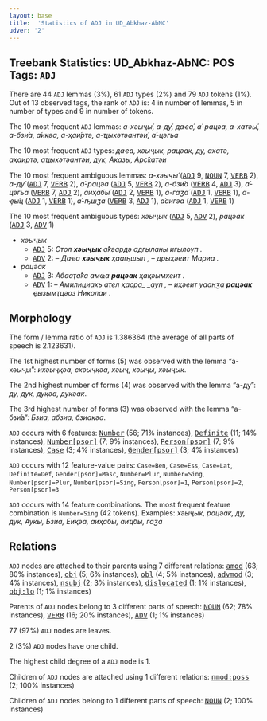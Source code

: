 ```yaml
---
layout: base
title:  'Statistics of ADJ in UD_Abkhaz-AbNC'
udver: '2'
---
```


## Treebank Statistics: UD_Abkhaz-AbNC: POS Tags: `ADJ`

There are 44 `ADJ` lemmas (3%), 61 `ADJ` types (2%) and 79 `ADJ` tokens (1%).
Out of 13 observed tags, the rank of `ADJ` is: 4 in number of lemmas, 5 in number of types and 9 in number of tokens.

The 10 most frequent `ADJ` lemmas: <em>а-хәыҷы́, а-ду́, даҽа́, а́-рацәа, а-хатәы́, а-бзи́а, а́иқәа, а-ҳаи́ртә, а-ҵыхәтәантәи́, а́-цәгьа</em>

The 10 most frequent `ADJ` types:  <em>даҽа, хәыҷык, рацәак, ду, ахатә, аҳаиртә, аҵыхәтәантәи, дук, Аказы, Арсҟатәи</em>

The 10 most frequent ambiguous lemmas: <em>а-хәыҷы́</em> (<tt><a href="ab_abnc-pos-ADJ.html">ADJ</a></tt> 9, <tt><a href="ab_abnc-pos-NOUN.html">NOUN</a></tt> 7, <tt><a href="ab_abnc-pos-VERB.html">VERB</a></tt> 2), <em>а-ду́</em> (<tt><a href="ab_abnc-pos-ADJ.html">ADJ</a></tt> 7, <tt><a href="ab_abnc-pos-VERB.html">VERB</a></tt> 2), <em>а́-рацәа</em> (<tt><a href="ab_abnc-pos-ADJ.html">ADJ</a></tt> 5, <tt><a href="ab_abnc-pos-VERB.html">VERB</a></tt> 2), <em>а-бзи́а</em> (<tt><a href="ab_abnc-pos-VERB.html">VERB</a></tt> 4, <tt><a href="ab_abnc-pos-ADJ.html">ADJ</a></tt> 3), <em>а́-цәгьа</em> (<tt><a href="ab_abnc-pos-VERB.html">VERB</a></tt> 7, <tt><a href="ab_abnc-pos-ADJ.html">ADJ</a></tt> 2), <em>аиҳабы́</em> (<tt><a href="ab_abnc-pos-ADJ.html">ADJ</a></tt> 2, <tt><a href="ab_abnc-pos-VERB.html">VERB</a></tt> 1), <em>а-гаӡа́</em> (<tt><a href="ab_abnc-pos-ADJ.html">ADJ</a></tt> 1, <tt><a href="ab_abnc-pos-VERB.html">VERB</a></tt> 1), <em>а-ҿы́ц</em> (<tt><a href="ab_abnc-pos-ADJ.html">ADJ</a></tt> 1, <tt><a href="ab_abnc-pos-VERB.html">VERB</a></tt> 1), <em>а́-ҧшӡа</em> (<tt><a href="ab_abnc-pos-VERB.html">VERB</a></tt> 3, <tt><a href="ab_abnc-pos-ADJ.html">ADJ</a></tt> 1), <em>а́аигәа</em> (<tt><a href="ab_abnc-pos-ADJ.html">ADJ</a></tt> 1, <tt><a href="ab_abnc-pos-VERB.html">VERB</a></tt> 1)

The 10 most frequent ambiguous types:  <em>хәыҷык</em> (<tt><a href="ab_abnc-pos-ADJ.html">ADJ</a></tt> 5, <tt><a href="ab_abnc-pos-ADV.html">ADV</a></tt> 2), <em>рацәак</em> (<tt><a href="ab_abnc-pos-ADJ.html">ADJ</a></tt> 3, <tt><a href="ab_abnc-pos-ADV.html">ADV</a></tt> 1)


* <em>хәыҷык</em>
  * <tt><a href="ab_abnc-pos-ADJ.html">ADJ</a></tt> 5: <em>Стол <b>хәыҷык</b> аҟәардә адгыланы игылоуп .</em>
  * <tt><a href="ab_abnc-pos-ADV.html">ADV</a></tt> 2: <em>– Даҽа <b>хәыҷык</b> ҳааҧшып , – дрыҳәеит Мариа .</em>
* <em>рацәак</em>
  * <tt><a href="ab_abnc-pos-ADJ.html">ADJ</a></tt> 3: <em>Абааҭаҟа амҩа <b>рацәак</b> ҳақәымхеит .</em>
  * <tt><a href="ab_abnc-pos-ADV.html">ADV</a></tt> 1: <em>– Амилициахь аҭел ҳасра_ _ауп , – иҳәеит уаанӡа <b>рацәак</b> ҿызымҭцәоз Николаи .</em>

## Morphology

The form / lemma ratio of `ADJ` is 1.386364 (the average of all parts of speech is 2.123631).

The 1st highest number of forms (5) was observed with the lemma “а-хәыҷы́”: <em>ихәыҷқәа, схәыҷқәа, хәыҷ, хәыҷы, хәыҷык</em>.

The 2nd highest number of forms (4) was observed with the lemma “а-ду́”: <em>ду, дук, дуқәа, дуқәак</em>.

The 3rd highest number of forms (3) was observed with the lemma “а-бзи́а”: <em>Бзиа, абзиа, бзиақәа</em>.

`ADJ` occurs with 6 features: <tt><a href="ab_abnc-feat-Number.html">Number</a></tt> (56; 71% instances), <tt><a href="ab_abnc-feat-Definite.html">Definite</a></tt> (11; 14% instances), <tt><a href="ab_abnc-feat-Number-psor.html">Number[psor]</a></tt> (7; 9% instances), <tt><a href="ab_abnc-feat-Person-psor.html">Person[psor]</a></tt> (7; 9% instances), <tt><a href="ab_abnc-feat-Case.html">Case</a></tt> (3; 4% instances), <tt><a href="ab_abnc-feat-Gender-psor.html">Gender[psor]</a></tt> (3; 4% instances)

`ADJ` occurs with 12 feature-value pairs: `Case=Ben`, `Case=Ess`, `Case=Lat`, `Definite=Def`, `Gender[psor]=Masc`, `Number=Plur`, `Number=Sing`, `Number[psor]=Plur`, `Number[psor]=Sing`, `Person[psor]=1`, `Person[psor]=2`, `Person[psor]=3`

`ADJ` occurs with 14 feature combinations.
The most frequent feature combination is `Number=Sing` (42 tokens).
Examples: <em>хәыҷык, рацәак, ду, дук, Аукы, Бзиа, Еиқәа, аиҳабы, аиҵбы, гаӡа</em>


## Relations

`ADJ` nodes are attached to their parents using 7 different relations: <tt><a href="ab_abnc-dep-amod.html">amod</a></tt> (63; 80% instances), <tt><a href="ab_abnc-dep-obj.html">obj</a></tt> (5; 6% instances), <tt><a href="ab_abnc-dep-obl.html">obl</a></tt> (4; 5% instances), <tt><a href="ab_abnc-dep-advmod.html">advmod</a></tt> (3; 4% instances), <tt><a href="ab_abnc-dep-nsubj.html">nsubj</a></tt> (2; 3% instances), <tt><a href="ab_abnc-dep-dislocated.html">dislocated</a></tt> (1; 1% instances), <tt><a href="ab_abnc-dep-obj-lo.html">obj:lo</a></tt> (1; 1% instances)

Parents of `ADJ` nodes belong to 3 different parts of speech: <tt><a href="ab_abnc-pos-NOUN.html">NOUN</a></tt> (62; 78% instances), <tt><a href="ab_abnc-pos-VERB.html">VERB</a></tt> (16; 20% instances), <tt><a href="ab_abnc-pos-ADV.html">ADV</a></tt> (1; 1% instances)

77 (97%) `ADJ` nodes are leaves.

2 (3%) `ADJ` nodes have one child.

The highest child degree of a `ADJ` node is 1.

Children of `ADJ` nodes are attached using 1 different relations: <tt><a href="ab_abnc-dep-nmod-poss.html">nmod:poss</a></tt> (2; 100% instances)

Children of `ADJ` nodes belong to 1 different parts of speech: <tt><a href="ab_abnc-pos-NOUN.html">NOUN</a></tt> (2; 100% instances)

